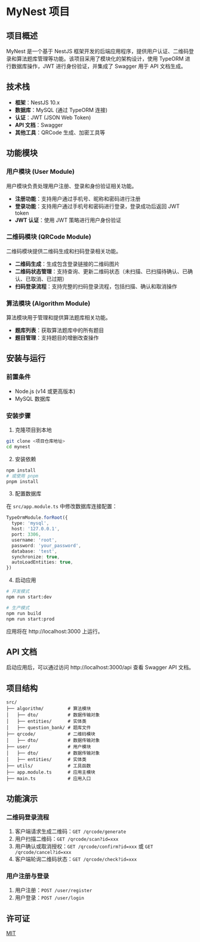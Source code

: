 # MyNest 项目

## 项目概述

MyNest 是一个基于 NestJS 框架开发的后端应用程序，提供用户认证、二维码登录和算法题库管理等功能。该项目采用了模块化的架构设计，使用 TypeORM 进行数据库操作，JWT 进行身份验证，并集成了 Swagger 用于 API 文档生成。

## 技术栈

- **框架**：NestJS 10.x
- **数据库**：MySQL (通过 TypeORM 连接)
- **认证**：JWT (JSON Web Token)
- **API 文档**：Swagger
- **其他工具**：QRCode 生成、加密工具等

## 功能模块

### 用户模块 (User Module)

用户模块负责处理用户注册、登录和身份验证相关功能。

- **注册功能**：支持用户通过手机号、昵称和密码进行注册
- **登录功能**：支持用户通过手机号和密码进行登录，登录成功后返回 JWT token
- **JWT 认证**：使用 JWT 策略进行用户身份验证

### 二维码模块 (QRCode Module)

二维码模块提供二维码生成和扫码登录相关功能。

- **二维码生成**：生成包含登录链接的二维码图片
- **二维码状态管理**：支持查询、更新二维码状态（未扫描、已扫描待确认、已确认、已取消、已过期）
- **扫码登录流程**：支持完整的扫码登录流程，包括扫描、确认和取消操作

### 算法模块 (Algorithm Module)

算法模块用于管理和提供算法题库相关功能。

- **题库列表**：获取算法题库中的所有题目
- **题目管理**：支持题目的增删改查操作

## 安装与运行

### 前置条件

- Node.js (v14 或更高版本)
- MySQL 数据库

### 安装步骤

1. 克隆项目到本地

```bash
git clone <项目仓库地址>
cd mynest
```

2. 安装依赖

```bash
npm install
# 或使用 pnpm
pnpm install
```

3. 配置数据库

在 `src/app.module.ts` 中修改数据库连接配置：

```typescript
TypeOrmModule.forRoot({
  type: 'mysql',
  host: '127.0.0.1',
  port: 3306,
  username: 'root',
  password: 'your_password',
  database: 'test',
  synchronize: true,
  autoLoadEntities: true,
})
```

4. 启动应用

```bash
# 开发模式
npm run start:dev

# 生产模式
npm run build
npm run start:prod
```

应用将在 http://localhost:3000 上运行。

## API 文档

启动应用后，可以通过访问 http://localhost:3000/api 查看 Swagger API 文档。

## 项目结构

```
src/
├── algorithm/         # 算法模块
│   ├── dto/           # 数据传输对象
│   ├── entities/      # 实体类
│   ├── question_bank/ # 题库文件
├── qrcode/            # 二维码模块
│   ├── dto/           # 数据传输对象
├── user/              # 用户模块
│   ├── dto/           # 数据传输对象
│   ├── entities/      # 实体类
├── utils/             # 工具函数
├── app.module.ts      # 应用主模块
├── main.ts            # 应用入口
```

## 功能演示

### 二维码登录流程

1. 客户端请求生成二维码：`GET /qrcode/generate`
2. 用户扫描二维码：`GET /qrcode/scan?id=xxx`
3. 用户确认或取消授权：`GET /qrcode/confirm?id=xxx` 或 `GET /qrcode/cancel?id=xxx`
4. 客户端轮询二维码状态：`GET /qrcode/check?id=xxx`

### 用户注册与登录

1. 用户注册：`POST /user/register`
2. 用户登录：`POST /user/login`

## 许可证

[MIT](LICENSE)